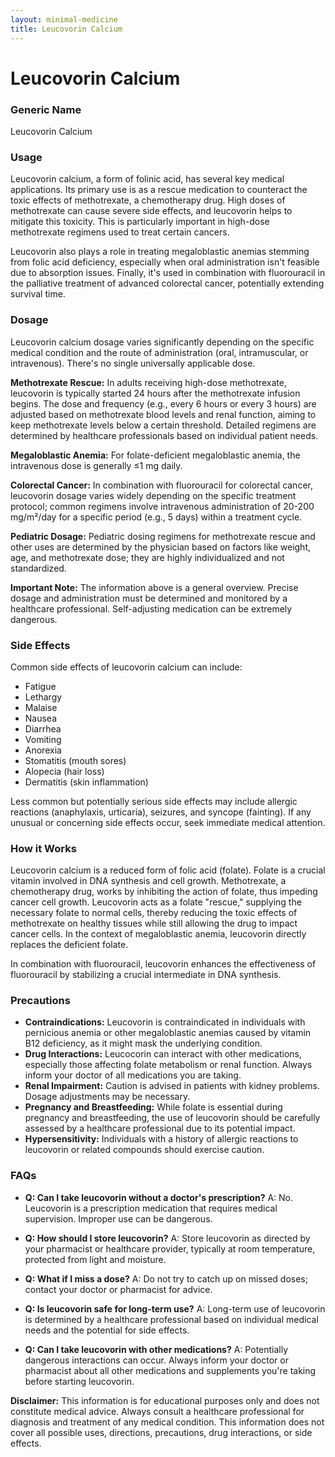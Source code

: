 ```yaml
---
layout: minimal-medicine
title: Leucovorin Calcium
---
```


# Leucovorin Calcium
### Generic Name
Leucovorin Calcium

### Usage
Leucovorin calcium, a form of folinic acid, has several key medical applications.  Its primary use is as a rescue medication to counteract the toxic effects of methotrexate, a chemotherapy drug.  High doses of methotrexate can cause severe side effects, and leucovorin helps to mitigate this toxicity.  This is particularly important in high-dose methotrexate regimens used to treat certain cancers.

Leucovorin also plays a role in treating megaloblastic anemias stemming from folic acid deficiency, especially when oral administration isn't feasible due to absorption issues. Finally, it's used in combination with fluorouracil in the palliative treatment of advanced colorectal cancer, potentially extending survival time.


### Dosage
Leucovorin calcium dosage varies significantly depending on the specific medical condition and the route of administration (oral, intramuscular, or intravenous).  There's no single universally applicable dose.  

**Methotrexate Rescue:**  In adults receiving high-dose methotrexate, leucovorin is typically started 24 hours after the methotrexate infusion begins. The dose and frequency (e.g., every 6 hours or every 3 hours) are adjusted based on methotrexate blood levels and renal function, aiming to keep methotrexate levels below a certain threshold.  Detailed regimens are determined by healthcare professionals based on individual patient needs.

**Megaloblastic Anemia:** For folate-deficient megaloblastic anemia, the intravenous dose is generally ≤1 mg daily.

**Colorectal Cancer:** In combination with fluorouracil for colorectal cancer, leucovorin dosage varies widely depending on the specific treatment protocol; common regimens involve intravenous administration of 20-200 mg/m²/day for a specific period (e.g., 5 days) within a treatment cycle.

**Pediatric Dosage:** Pediatric dosing regimens for methotrexate rescue and other uses are determined by the physician based on factors like weight, age, and methotrexate dose; they are highly individualized and not standardized.  

**Important Note:**  The information above is a general overview. Precise dosage and administration must be determined and monitored by a healthcare professional.  Self-adjusting medication can be extremely dangerous.

### Side Effects
Common side effects of leucovorin calcium can include:

* Fatigue
* Lethargy
* Malaise
* Nausea
* Diarrhea
* Vomiting
* Anorexia
* Stomatitis (mouth sores)
* Alopecia (hair loss)
* Dermatitis (skin inflammation)

Less common but potentially serious side effects may include allergic reactions (anaphylaxis, urticaria), seizures, and syncope (fainting).  If any unusual or concerning side effects occur, seek immediate medical attention.

### How it Works
Leucovorin calcium is a reduced form of folic acid (folate).  Folate is a crucial vitamin involved in DNA synthesis and cell growth.  Methotrexate, a chemotherapy drug, works by inhibiting the action of folate, thus impeding cancer cell growth.  Leucovorin acts as a folate "rescue," supplying the necessary folate to normal cells, thereby reducing the toxic effects of methotrexate on healthy tissues while still allowing the drug to impact cancer cells.  In the context of megaloblastic anemia, leucovorin directly replaces the deficient folate.

In combination with fluorouracil, leucovorin enhances the effectiveness of fluorouracil by stabilizing a crucial intermediate in DNA synthesis.

### Precautions
* **Contraindications:** Leucovorin is contraindicated in individuals with pernicious anemia or other megaloblastic anemias caused by vitamin B12 deficiency, as it might mask the underlying condition.
* **Drug Interactions:**  Leucocorin can interact with other medications, especially those affecting folate metabolism or renal function.  Always inform your doctor of all medications you are taking.
* **Renal Impairment:**  Caution is advised in patients with kidney problems.  Dosage adjustments may be necessary.
* **Pregnancy and Breastfeeding:**  While folate is essential during pregnancy and breastfeeding, the use of leucovorin should be carefully assessed by a healthcare professional due to its potential impact.
* **Hypersensitivity:** Individuals with a history of allergic reactions to leucovorin or related compounds should exercise caution.

### FAQs
* **Q: Can I take leucovorin without a doctor's prescription?**  A: No.  Leucovorin is a prescription medication that requires medical supervision.  Improper use can be dangerous.

* **Q: How should I store leucovorin?** A: Store leucovorin as directed by your pharmacist or healthcare provider, typically at room temperature, protected from light and moisture.

* **Q: What if I miss a dose?** A: Do not try to catch up on missed doses; contact your doctor or pharmacist for advice.

* **Q: Is leucovorin safe for long-term use?** A: Long-term use of leucovorin is determined by a healthcare professional based on individual medical needs and the potential for side effects.

* **Q:  Can I take leucovorin with other medications?** A:   Potentially dangerous interactions can occur. Always inform your doctor or pharmacist about all other medications and supplements you're taking before starting leucovorin.

**Disclaimer:** This information is for educational purposes only and does not constitute medical advice. Always consult a healthcare professional for diagnosis and treatment of any medical condition.  This information does not cover all possible uses, directions, precautions, drug interactions, or side effects.
